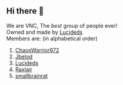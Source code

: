 ## Hi there 👋
We are VNC, The *best* group of people ever!  
Owned and made by [Lucideds](https://github.com/lucideds)  
Members are: (in alphabetical order)  
1. [ChaosWarrior972](https://github.com/chaoswarrior971)
2. [Jbelod](https://github.com/jbelod)
3. [Lucideds](https://github.com/lucideds)  
4. [Raxlair](https://github.com/raxlair)  
5. [smallbrainrat](https://github.com/haempte)  
